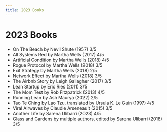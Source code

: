 ```yaml
---
title: 2023 Books
---
```


# 2023 Books

- On The Beach by Nevil Shute (1957) 3/5
- All Systems Red by Martha Wells (2017) 4/5
- Artificial Condition by Martha Wells (2018) 4/5
- Rogue Protocol by Martha Wells (2018) 3/5
- Exit Strategy by Martha Wells (2018) 2/5
- Network Effect by Martha Wells (2018) 3/5
- The Airbnb Story by Leigh Gallagher (2017) 3/5
- Lean Startup by Eric Ries (2011) 3/5
- The Mom Test by Rob Fitzpatrick (2013) 4/5
- Running Lean by Ash Maurya (2022) 2/5
- Tao Te Ching by Lao Tzu, translated by Ursula K. Le Guin (1997) 4/5
- Viral Airwaves by Claudie Arseneault (2015) 3/5
- Another Life by Sarena Ulibarri (2023) 4/5
- Glass and Gardens by multiple authors, edited by Sarena Ulibarri (2018) 3/5
